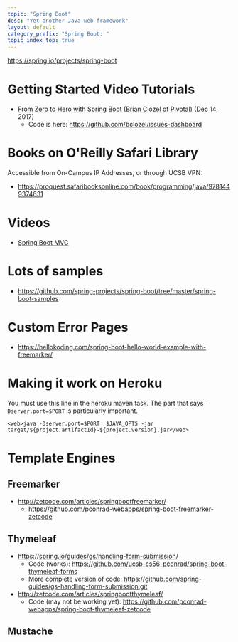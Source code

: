 ```yaml
---
topic: "Spring Boot"
desc: "Yet another Java web framework"
layout: default
category_prefix: "Spring Boot: "
topic_index_top: true
---
```


<https://spring.io/projects/spring-boot>

# Getting Started Video Tutorials

* [From Zero to Hero with Spring Boot (Brian Clozel of Pivotal)](https://www.youtube.com/watch?v=aA4tfBGY6jY) (Dec 14, 2017)
   * Code is here: <https://github.com/bclozel/issues-dashboard>

# Books on O'Reilly Safari Library

Accessible from On-Campus IP Addresses, or through UCSB VPN:

* <https://proquest.safaribooksonline.com/book/programming/java/9781449374631>

# Videos

* [Spring Boot MVC](https://www.youtube.com/watch?v=iCQspqBpOB0)

# Lots of samples

* <https://github.com/spring-projects/spring-boot/tree/master/spring-boot-samples>

# Custom Error Pages

* <https://hellokoding.com/spring-boot-hello-world-example-with-freemarker/>

# Making it work on Heroku

You must use this line in the heroku maven task.   The part that says `-Dserver.port=$PORT` is particularly important.

```
<web>java -Dserver.port=$PORT  $JAVA_OPTS -jar target/${project.artifactId}-${project.version}.jar</web>
```
# Template Engines

## Freemarker

* <http://zetcode.com/articles/springbootfreemarker/>
   * <https://github.com/pconrad-webapps/spring-boot-freemarker-zetcode>

## Thymeleaf

* <https://spring.io/guides/gs/handling-form-submission/>
   * Code (works): <https://github.com/ucsb-cs56-pconrad/spring-boot-thymeleaf-forms>
   * More complete version of code: <https://github.com/spring-guides/gs-handling-form-submission.git>
* <http://zetcode.com/articles/springbootthymeleaf/>
    * Code (may not be working yet): <https://github.com/pconrad-webapps/spring-boot-thymeleaf-zetcode>

## Mustache

